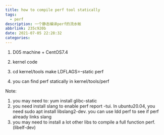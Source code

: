 ```yaml
---
title: how to compile perf tool statically
tags:
  - perf
description: 一个静态编译perf的流水帐
abbrlink: 235c920b
date: 2021-07-05 22:28:32
categories:
---
```


1. D05 machine + CentOS7.4

2. kernel code

3. cd kernel/tools
   make LDFLAGS=-static perf

4. you can find perf statically in kernel/tools/perf

Note:

1. you may need to: yum install glibc-static
2. you need install slang to enable perf report -tui. In ubuntu20.04, you need
   sudo apt install libslang2-dev. you can use ldd perf to see if perf already
   links slang
3. you may need to install a lot other libs to compile a full function perf.
   (libelf-dev)
